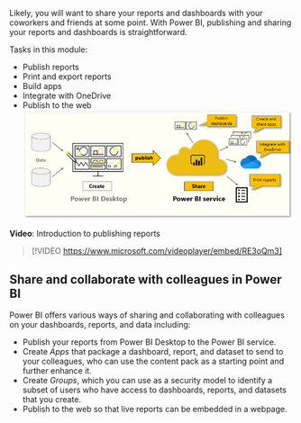 Likely, you will want to share your reports and dashboards with your coworkers and friends at some point. With Power BI, publishing and sharing your reports and dashboards is straightforward.

Tasks in this module:
- Publish reports
- Print and export reports
- Build apps
- Integrate with OneDrive
- Publish to the web
![Conceptual graphic of the tasks in this module.](../media/01-power-bi-desktop-overview2.png)

**Video**: Introduction to publishing reports
> [!VIDEO https://www.microsoft.com/videoplayer/embed/RE3oQm3]

## Share and collaborate with colleagues in Power BI

Power BI offers various ways of sharing and collaborating with colleagues on your dashboards, reports, and data including:

 - Publish your reports from Power BI Desktop to the Power BI service.
 - Create *Apps* that package a dashboard, report, and dataset to send to your colleagues, who can use the content pack as a starting point and further enhance it.
 - Create *Groups*, which you can use as a security model to identify a subset of users who have access to dashboards, reports, and datasets that you create.
 - Publish to the web so that live reports can be embedded in a webpage. 


